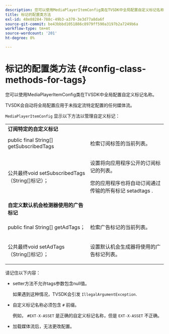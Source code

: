 ```yaml
---
description: 您可以使用MediaPlayerItemConfig类在TVSDK中全局配置自定义标记名称。
title: 标记的配置类方法
exl-id: 48e88284-788c-49b3-a370-3e3d77a8da6f
source-git-commit: be43bbbd1051886c8979ff590a3197b2a7249b6a
workflow-type: tm+mt
source-wordcount: '201'
ht-degree: 0%

---
```


# 标记的配置类方法 {#config-class-methods-for-tags}

您可以使用MediaPlayerItemConfig类在TVSDK中全局配置自定义标记名称。

TVSDK会自动将全局配置应用于未指定流特定配置的任何媒体流。

`MediaPlayerItemConfig` 显示以下方法以管理自定义标记：

<table id="table_B37A6C75270D47BC99258F2884AD6905"> 
 <tbody> 
  <tr> 
   <td colname="col1"> <b>订阅特定的自定义标记</b> </td> 
   <td colname="col2"> </td> 
  </tr> 
  <tr> 
   <td colname="col1"> <span class="codeph"> public final String[] getSubscribedTags </span> </td> 
   <td colname="col2"> <p>检索订阅标签的当前列表。 </p> </td> 
  </tr> 
  <tr> 
   <td colname="col1"> <span class="codeph"> 公共最终void setSubscribedTags（String[]标记）； </span> </td> 
   <td colname="col2"> <p>设置将向应用程序公开的订阅标记的列表。 </p> <p>您的应用程序也将自动订阅通过传输的所有标记 <span class="codeph"> setadtags </span>. </p> </td> 
  </tr> 
  <tr> 
   <td colname="col1"> <b>自定义默认机会检测器使用的广告标记</b> </td> 
   <td colname="col2"> </td> 
  </tr> 
  <tr> 
   <td colname="col1"> <span class="codeph"> public final String[] getAdTags； </span> </td> 
   <td colname="col2"> <p>检索广告标记的当前列表。 </p> </td> 
  </tr> 
  <tr> 
   <td colname="col1"> <span class="codeph"> 公共最终void setAdTags（String[]标记）； </span> </td> 
   <td colname="col2"> <p>设置默认机会生成器将使用的广告标记列表。 </p> </td> 
  </tr> 
 </tbody> 
</table>

请记住以下内容：

* setter方法不允许tags参数包含null值。

   如果遇到这种情况，TVSDK会引发 `IllegalArgumentException`.
* 自定义标记名称必须包含 `#` 前缀。

   例如， `#EXT-X-ASSET` 是正确的自定义标记名称，但是 `EXT-X-ASSET` 不正确。

* 加载媒体流后，无法更改配置。
